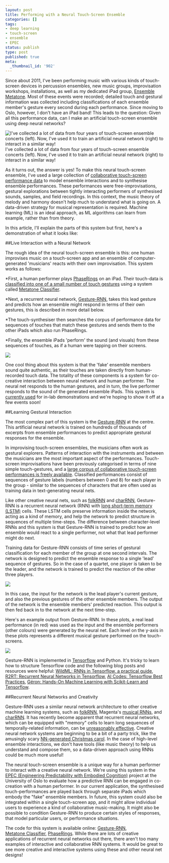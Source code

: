 ```yaml
---
layout: post
title: Performing with a Neural Touch-Screen Ensemble
categories: []
tags:
- deep learning
- touch-screen
- ensemble
- EPEC
status: publish
type: post
published: true
meta:
  _thumbnail_id: '902'
---
```


Since about 2011, I've been performing music with various kinds of touch-screen devices in percussion ensembles, new music groups, improvisation workshops, installations, as well as my dedicated iPad group, 
[Ensemble Metatone](https://charlesmartin.com.au/metatone/). Most of these events were recorded; detailed touch and gestural information was collected including classifications of each ensemble member's gesture every second during each performance. Since moving to Oslo, however, I don't have an iPad band! This leads to the question: Given all this performance data, can I make an artificial touch-screen ensemble using deep neural networks?
  
       
![I've collected a lot of data from four years of touch-screen ensemble concerts (left). Now, I've used it to train an artificial neural network (right) to interact in a similar way! ](/squarespace_images/static_500baf96c4aa540325612fa5_500bb0b2e4b042ea6e35b13f_5908964f414fb5db5415ccc8_1493735017138__img.jpg_) I've collected a lot of data from four years of touch-screen ensemble concerts (left). Now, I've used it to train an artificial neural network (right) to interact in a similar way!  
  


As it turns out, the answer is yes! To make this neural touch-screen ensemble, I've used a large collection of 
[collaborative touch-screen performance data](https://github.com/anucc/metatone-analysis) to model ensemble interactions and to synthesise ensemble performances. These performances were free-improvisations, gestural explorations between tightly interacting performers of synthesised sounds, samples, and field recordings. In this context, the music theory of melody and harmony doesn't help much to understand what is going on. A 
data-driven strategy for musical representation is required. Machine learning (ML) is an ideal approach, as ML algorithms can learn from example, rather than from theory.

In this article, I'll explain the parts of this system but first, here's a demonstration of what it looks like:
 
   

 

##Live Interaction with a Neural Network


The rough idea of the neural touch-screen ensemble is this: one human improvises music on a touch-screen app and an ensemble of computer-generated 'musicians' reacts with their own improvisation. This system works as follows:

*First, a human performer plays 
[PhaseRings](https://github.com/cpmpercussion/PhaseRings) on an iPad. Their touch-data is 
[classified into one of a small number of touch gestures](https://charlesmartin.com.au/blog/2015/6/7/nime2015-tracking-an-ipad-ensemble-with-gesture-classification-and-transition-matrices) using a system called 
[Metatone Classifier](https://github.com/cpmpercussion/MetatoneClassifier).


*Next, a recurrent neural network, 
[Gesture-RNN](https://github.com/cpmpercussion/gesture-rnn), takes this lead gesture and predicts how an ensemble might respond in terms of their own gestures, this is described in more detail below.


*The 
touch-synthesiser then searches the corpus of performance data for sequences of touches that match these gestures and sends them to the other iPads which also run PhaseRings.


*Finally, the ensemble iPads 'perform' the sound (and visuals) from these sequences of touches, as if a human were tapping on their screens.
  
      
![](/squarespace_images/static_500baf96c4aa540325612fa5_500bb0b2e4b042ea6e35b13f_590895b429687f9f3dfa8eb7_1493734926292_neural-ensemble-system.jpgneural-ensemble-system_)
  


One cool thing about this system is that the 'fake' ensemble members sound quite authentic, as their touches are taken directly from human-recorded touch data. The totality of these components is a system for co-creative interaction between neural network and human performer. The neural net responds to the human gestures, and in turn, the live performer responds to the sound of the generated ensemble iPads. This system is 
[currently used](https://youtu.be/6eg5VSRqIDA) for in-lab demonstrations and we're hoping to show it off at a few events soon!

##Learning Gestural Interaction


The most complex part of this system is the 
[Gesture-RNN](https://github.com/cpmpercussion/gesture-rnn) at the centre. This artificial neural network is trained on hundreds of thousands of excerpts from ensemble performances to predict appropriate gestural responses for the ensemble.

In improvising touch-screen ensembles, the musicians often work as gestural explorers. Patterns of interaction with the instruments and between the musicians are the most important aspect of the performances. Touch-screen improvisations have been previously categorised in terms of nine simple touch-gestures, and a 
[large corpus of collaborative touch-screen performances is freely available](https://charlesmartin.com.au/blog/2015/6/7/nime2015-tracking-an-ipad-ensemble-with-gesture-classification-and-transition-matrices). Classified performances consist of sequences of gesture labels (numbers between 0 and 8) for each player in the group - similar to the sequences of characters that are often used as training data in text-generating neural nets.

Like other creative neural nets, such as 
[folkRNN](https://github.com/IraKorshunova/folk-rnn) and 
[charRNN](https://github.com/karpathy/char-rnn), Gesture-RNN is a recurrent neural network (RNN) with 
[long short-term memory (LSTM)](http://colah.github.io/posts/2015-08-Understanding-LSTMs/) cells. These LSTM cells preserve information inside the network, acting as a kind of memory, and help the network to predict structure in sequences of multiple time-steps. The difference between character-level RNNs and this system is that Gesture-RNN is trained to predict how an ensemble would 
react to a single performer, not what that lead performer might do next.

Training data for Gesture-RNN consists of time series of gestural classification for each member of the group at one second intervals. The network is designed to predict the ensemble response to a single 'lead' sequence of gestures. So in the case of a quartet, one player is taken to be the leader, and the network is trained to predict the reaction of the other three players.
  
      
![](/squarespace_images/static_500baf96c4aa540325612fa5_500bb0b2e4b042ea6e35b13f_59089868db29d6a4bbf71c75_1493735537689__img.jpg_)
  


In this case, the input for the network is the lead player's current gesture, and also the previous gestures of the other ensemble members. The output of the network is the ensemble members' predicted reaction. This output is then fed back in to the network at the next time-step.

Here's an example output from Gesture-RNN. In these plots, a real lead performance (in red) was used as the input and the ensemble performers (other colours) were generated by the neural net. Each level on the y-axis in these plots represents a different musical gesture performed on the touch-screens.
  
      
![](/squarespace_images/static_500baf96c4aa540325612fa5_500bb0b2e4b042ea6e35b13f_5908987f86e6c0132cecfc72_1493735559693__img.png_)
  


Gesture-RNN is implemented in 
[Tensorflow](https://www.tensorflow.org/) and Python. It's tricky to learn how to structure Tensorflow code and the following blog posts and resources were helpful: 
[WildML: RNNs in Tensorflow, a practical guide](http://www.wildml.com/2016/08/rnns-in-tensorflow-a-practical-guide-and-undocumented-features/), 
[R2RT: Recurrent Neural Networks in Tensorflow](http://r2rt.com/recurrent-neural-networks-in-tensorflow-i.html), 
[AI Codes: Tensorflow Best Practices](https://github.com/aicodes/tf-bestpractice), 
[Géron: Hands-On Machine Learning with Scikit-Learn and Tensorflow](http://shop.oreilly.com/product/0636920052289.do).

##Recurrent Neural Networks and Creativity


Gesture-RNN uses a similar neural network architecture to other creative machine learning systems, such as 
[folkRNN](https://github.com/IraKorshunova/folk-rnn), Magenta's 
[musical RNNs](https://github.com/tensorflow/magenta), and 
[charRNN](https://github.com/karpathy/char-rnn). It has recently become apparent that recurrent neural networks, which can be equipped with "memory" cells to learn long sequences of temporally-related information, can be 
[unreasonably effective](http://karpathy.github.io/2015/05/21/rnn-effectiveness/). Creative neural network systems are beginning to be a bit of a party trick, like the amusingly scary 
[NN-generated Christmas carol](https://vimeo.com/192711856). In the case of high-level ensemble interactions, we don't have tools (like music theory) to help us understand and compose them, so a data-driven approach using RNNs could be much more useful!

The neural touch-screen ensemble is a unique way for a human performer to interact with a creative neural network. We're using this system in the 
[EPEC (Engineering Predictability with Embodied Cognition)](http://www.mn.uio.no/ifi/english/research/projects/epec/) project at the University of Oslo to evaluate how a predictive RNN can be engaged in co-creation with a human performer. In our current application, the synthesised touch-performances are played back through separate iPads which embody the "fake" ensemble members. In future, this system could also be integrated within a single touch-screen app, and it might allow individual users to experience a kind of collaborative music-making. It might also be possible to condition Gesture-RNN to produce certain 
styles of responses, that model particular users, or performance situations.

The code for this system is available online: 
[Gesture-RNN](https://github.com/cpmpercussion/gesture-rnn),  
[Metatone Classifier](https://github.com/cpmpercussion/MetatoneClassifier/tree/soundobject-player), 
[PhaseRings](https://github.com/cpmpercussion/PhaseRings).  While there are lots of creative applications of recurrent neural networks out there, there aren't too many examples of 
interactive and 
collaborative RNN systems. It would be great to see more creative and interactive systems using these and other neural net designs!
